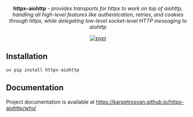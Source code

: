 
<p align="center"><strong>httpx-aiohttp</strong> <em>- provides transports for httpx to work on top of aiohttp, handling all high-level features like authentication, retries, and cookies through httpx, while delegating low-level socket-level HTTP messaging to aiohttp</em></p>

<p align="center">

  <a href="https://pypi.org/project/httpx-aiohttp">
      <img src="https://img.shields.io/pypi/v/httpx-aiohttp.svg" alt="pypi">
  </a>
</p>

## Installation

```shell
uv pip install httpx-aiohttp
```

## Documentation

Project documentation is available at https://karpetrosyan.github.io/httpx-aiohttp/why/

